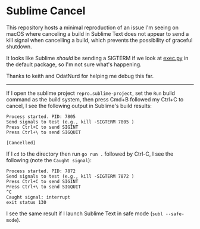 # Sublime Cancel

This repository hosts a minimal reproduction of an issue I'm seeing on macOS where canceling a build in Sublime Text does not appear to send a kill signal when cancelling a build, which prevents the possibility of graceful shutdown.

It looks like Sublime _should_ be sending a SIGTERM if we look at [exec.py](https://github.com/twolfson/sublime-files/blob/master/Packages/Default/exec.py#L122) in the default package, so I'm not sure what's happening.

Thanks to keith and OdatNurd for helping me debug this far.

---

If I open the sublime project `repro.sublime-project`, set the `Run` build command as the build system, then press Cmd+B followed my Ctrl+C to cancel, I see the following output in Sublime's build results:

```
Process started. PID: 7805
Send signals to test (e.g., kill -SIGTERM 7805 )
Press Ctrl+C to send SIGINT
Press Ctrl+\ to send SIGQUIT

[Cancelled]
```

If I `cd` to the directory then run `go run .` followed by Ctrl-C, I see the following (note the `Caught signal`): 

```
Process started. PID: 7872
Send signals to test (e.g., kill -SIGTERM 7872 )
Press Ctrl+C to send SIGINT
Press Ctrl+\ to send SIGQUIT
^C
Caught signal: interrupt
exit status 130
```

I see the same result if I launch Sublime Text in safe mode (`subl --safe-mode`).